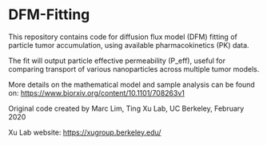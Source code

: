 # DFM-Fitting

This repository contains code for diffusion flux model (DFM) fitting of particle tumor accumulation, using available pharmacokinetics (PK) data.

The fit will output particle effective permeability (P_eff), useful for comparing transport of various nanoparticles across multiple tumor models.

More details on the mathematical model and sample analysis can be found on:
https://www.biorxiv.org/content/10.1101/708263v1

Original code created by Marc Lim, Ting Xu Lab, UC Berkeley, February 2020

Xu Lab website: https://xugroup.berkeley.edu/
